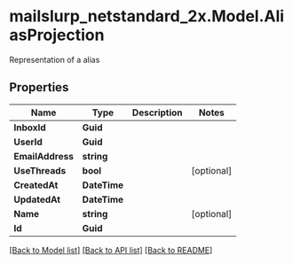 # mailslurp_netstandard_2x.Model.AliasProjection
Representation of a alias

## Properties

Name | Type | Description | Notes
------------ | ------------- | ------------- | -------------
**InboxId** | **Guid** |  | 
**UserId** | **Guid** |  | 
**EmailAddress** | **string** |  | 
**UseThreads** | **bool** |  | [optional] 
**CreatedAt** | **DateTime** |  | 
**UpdatedAt** | **DateTime** |  | 
**Name** | **string** |  | [optional] 
**Id** | **Guid** |  | 

[[Back to Model list]](../README#documentation-for-models) [[Back to API list]](../README#documentation-for-api-endpoints) [[Back to README]](../README)

